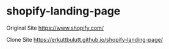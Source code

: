 # shopify-landing-page

Original Site https://www.shopify.com/

Clone Site https://erkuttbulutt.github.io/shopify-landing-page/

